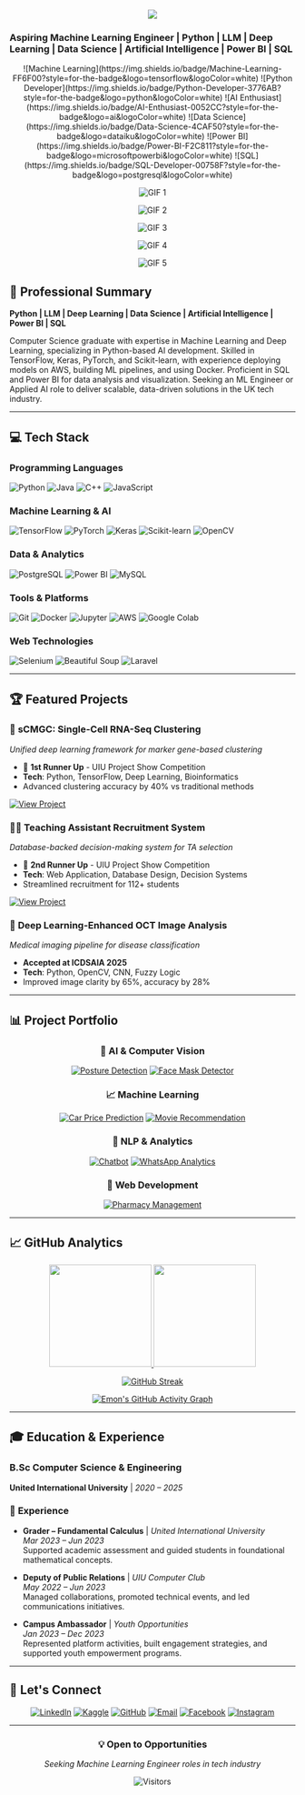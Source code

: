 <h1 align="center">
   <img src="https://readme-typing-svg.herokuapp.com/?font=Righteous&size=35&center=true&vCenter=true&width=650&height=70&duration=4000&lines=Hello!+👋;Namaste!+🙏;Bonjour!+🇫🇷;Hola!+🇪🇸;Ciao!+🇮🇹;こんにちは!+🇯🇵;안녕하세요!+🇰🇷;नमस्ते!+🇮🇳;مرحبا!+🇸🇦;Olá!+🇧🇷;Hallo!+🇩🇪;Привет!+🇷🇺;নমস্কার!+🇧🇩;I'm+Emon+Karmoker!;Machine+Learning+Engineer;Python+%7C+Deep+Learning+%7C+AI;" />

### Aspiring Machine Learning Engineer | Python | LLM | Deep Learning | Data Science | Artificial Intelligence | Power BI | SQL

<p align="center">
  ![Machine Learning](https://img.shields.io/badge/Machine-Learning-FF6F00?style=for-the-badge&logo=tensorflow&logoColor=white)
  ![Python Developer](https://img.shields.io/badge/Python-Developer-3776AB?style=for-the-badge&logo=python&logoColor=white)
  ![AI Enthusiast](https://img.shields.io/badge/AI-Enthusiast-0052CC?style=for-the-badge&logo=ai&logoColor=white)
  ![Data Science](https://img.shields.io/badge/Data-Science-4CAF50?style=for-the-badge&logo=dataiku&logoColor=white)
  ![Power BI](https://img.shields.io/badge/Power-BI-F2C811?style=for-the-badge&logo=microsoftpowerbi&logoColor=white)
  ![SQL](https://img.shields.io/badge/SQL-Developer-00758F?style=for-the-badge&logo=postgresql&logoColor=white)
</p>


<div align="center">

![GIF 1](https://media3.giphy.com/media/v1.Y2lkPTc5MGI3NjExdnVjdWwyejFocGtucm1mNXU2MDV5dHc0bTl0OWVjaTF5enhiZnY0bCZlcD12MV9pbnRlcm5hbF9naWZfYnlfaWQmY3Q9Zw/10zxDv7Hv5RF9C/giphy.gif)

![GIF 2](https://media.giphy.com/media/v1.Y2lkPTc5MGI3NjExeGhvZTFnazVqcGI1ZG4xZzE5NXdmNDA5OTN0NjN6dGJjYTJ3eHYxNSZlcD12MV9naWZzX3NlYXJjaCZjdD1n/13HgwGsXF0aiGY/giphy.gif)

![GIF 3](https://media.giphy.com/media/v1.Y2lkPTc5MGI3NjExeGhvZTFnazVqcGI1ZG4xZzE5NXdmNDA5OTN0NjN6dGJjYTJ3eHYxNSZlcD12MV9naWZzX3NlYXJjaCZjdD1n/qgQUggAC3Pfv687qPC/giphy.gif)

![GIF 4](https://tenor.com/en-GB/view/machine-learning-baby-crying-deep-learning-sad-math-gif-17208484)

![GIF 5](https://media4.giphy.com/media/v1.Y2lkPTc5MGI3NjExbXV1bWgwZXcwNXl5ZmNpeGg4YWpzd2JjZjVraWl4OGQydDVlMnZ5aSZlcD12MV9pbnRlcm5hbF9naWZfYnlfaWQmY3Q9Zw/WoD6JZnwap6s8/giphy.gif)

</div>



## 🚀 Professional Summary

**Python | LLM | Deep Learning | Data Science | Artificial Intelligence | Power BI | SQL**

Computer Science graduate with expertise in Machine Learning and Deep Learning, specializing in Python-based AI development. Skilled in TensorFlow, Keras, PyTorch, and Scikit-learn, with experience deploying models on AWS, building ML pipelines, and using Docker. Proficient in SQL and Power BI for data analysis and visualization. Seeking an ML Engineer or Applied AI role to deliver scalable, data-driven solutions in the UK tech industry.

---

## 💻 Tech Stack

### **Programming Languages**
![Python](https://img.shields.io/badge/Python-3776AB?style=for-the-badge&logo=python&logoColor=white)
![Java](https://img.shields.io/badge/Java-ED8B00?style=for-the-badge&logo=java&logoColor=white)
![C++](https://img.shields.io/badge/C++-00599C?style=for-the-badge&logo=c%2B%2B&logoColor=white)
![JavaScript](https://img.shields.io/badge/JavaScript-F7DF1E?style=for-the-badge&logo=javascript&logoColor=black)

### **Machine Learning & AI**
![TensorFlow](https://img.shields.io/badge/TensorFlow-FF6F00?style=for-the-badge&logo=tensorflow&logoColor=white)
![PyTorch](https://img.shields.io/badge/PyTorch-EE4C2C?style=for-the-badge&logo=pytorch&logoColor=white)
![Keras](https://img.shields.io/badge/Keras-D00000?style=for-the-badge&logo=keras&logoColor=white)
![Scikit-learn](https://img.shields.io/badge/Scikit_learn-F7931E?style=for-the-badge&logo=scikit-learn&logoColor=white)
![OpenCV](https://img.shields.io/badge/OpenCV-5C3EE8?style=for-the-badge&logo=opencv&logoColor=white)

### **Data & Analytics**
![PostgreSQL](https://img.shields.io/badge/PostgreSQL-316192?style=for-the-badge&logo=postgresql&logoColor=white)
![Power BI](https://img.shields.io/badge/Power_BI-F2C811?style=for-the-badge&logo=powerbi&logoColor=black)
![MySQL](https://img.shields.io/badge/MySQL-4479A1?style=for-the-badge&logo=mysql&logoColor=white)

### **Tools & Platforms**
![Git](https://img.shields.io/badge/Git-F05032?style=for-the-badge&logo=git&logoColor=white)
![Docker](https://img.shields.io/badge/Docker-2496ED?style=for-the-badge&logo=docker&logoColor=white)
![Jupyter](https://img.shields.io/badge/Jupyter-F37626?style=for-the-badge&logo=jupyter&logoColor=white)
![AWS](https://img.shields.io/badge/AWS-232F3E?style=for-the-badge&logo=amazon-aws&logoColor=white)
![Google Colab](https://img.shields.io/badge/Colab-F9AB00?style=for-the-badge&logo=googlecolab&logoColor=white)

### **Web Technologies**
![Selenium](https://img.shields.io/badge/Selenium-43B02A?style=for-the-badge&logo=selenium&logoColor=white)
![Beautiful Soup](https://img.shields.io/badge/Beautiful_Soup-绿色?style=for-the-badge)
![Laravel](https://img.shields.io/badge/Laravel-FF2D20?style=for-the-badge&logo=laravel&logoColor=white)

---

## 🏆 Featured Projects

### 🔬 **sCMGC: Single-Cell RNA-Seq Clustering**
*Unified deep learning framework for marker gene-based clustering*
- 🥈 **1st Runner Up** - UIU Project Show Competition
- **Tech**: Python, TensorFlow, Deep Learning, Bioinformatics
- Advanced clustering accuracy by 40% vs traditional methods

[![View Project](https://img.shields.io/badge/View_Project-4285F4?style=for-the-badge)](https://github.com/EmonKarmaker/Final-Year-Design-Project)

### 👨‍🏫 **Teaching Assistant Recruitment System**
*Database-backed decision-making system for TA selection*
- 🥉 **2nd Runner Up** - UIU Project Show Competition  
- **Tech**: Web Application, Database Design, Decision Systems
- Streamlined recruitment for 112+ students

[![View Project](https://img.shields.io/badge/View_Project-00C853?style=for-the-badge)](https://github.com/EmonKarmaker/TA-DBMS-LAB)

### 🏥 **Deep Learning-Enhanced OCT Image Analysis**
*Medical imaging pipeline for disease classification*
- **Accepted at ICDSAIA 2025**
- **Tech**: Python, OpenCV, CNN, Fuzzy Logic
- Improved image clarity by 65%, accuracy by 28%

---

## 📊 Project Portfolio

<div align="center">

### 🤖 **AI & Computer Vision**
[![Posture Detection](https://img.shields.io/badge/Posture_Detection-PoseNet-FF6B35?style=for-the-badge)](https://github.com/EmonKarmaker/Posture_detection_using_PoseNet)
[![Face Mask Detector](https://img.shields.io/badge/Face_Mask_Detector-OpenCV-F9A825?style=for-the-badge)](https://github.com/EmonKarmaker/face_mask_detector)

### 📈 **Machine Learning**
[![Car Price Prediction](https://img.shields.io/badge/Car_Price_Prediction-ML-4CAF50?style=for-the-badge)](https://github.com/EmonKarmaker/car_price_prediction)
[![Movie Recommendation](https://img.shields.io/badge/Movie_Recommendation-ML-2196F3?style=for-the-badge)](https://github.com/EmonKarmaker/Movie_recommendation_system_project_ML)

### 💬 **NLP & Analytics**
[![Chatbot](https://img.shields.io/badge/AI_Chatbot-Python-9C27B0?style=for-the-badge)](https://github.com/EmonKarmaker/chatbot)
[![WhatsApp Analytics](https://img.shields.io/badge/WhatsApp_Analytics-Data_Visualization-FF5252?style=for-the-badge)](https://github.com/EmonKarmaker/whatsapp_chat_analysis)

### 🏪 **Web Development**
[![Pharmacy Management](https://img.shields.io/badge/Pharmacy_System-Laravel-00BCD4?style=for-the-badge)](https://github.com/EmonKarmaker/Pharmacy-Management-System-1)

</div>

---

## 📈 GitHub Analytics

<div align="center">

<!-- GitHub Stats Cards -->
<a href="https://github.com/EmonKarmaker">
  <img height="180em" src="https://github-readme-stats.vercel.app/api?username=EmonKarmaker&show_icons=true&theme=radical&include_all_commits=true&count_private=true"/>
  <img height="180em" src="https://github-readme-stats.vercel.app/api/top-langs/?username=EmonKarmaker&layout=compact&langs_count=8&theme=radical&hide=html,css,scss,php,blade,javascript"/>
</a>

<!-- Streak Stats -->
[![GitHub Streak](https://streak-stats.demolab.com/?user=EmonKarmaker&theme=radical)](https://git.io/streak-stats)

<!-- Activity Graph -->
[![Emon's GitHub Activity Graph](https://github-readme-activity-graph.vercel.app/graph?username=EmonKarmaker&bg_color=0D1117&color=5BCDEC&line=5BCDEC&point=FFFFFF&area=true&hide_border=true)](https://github.com/ashutosh00710/github-readme-activity-graph)

</div>

---

## 🎓 Education & Experience

### **B.Sc Computer Science & Engineering**
**United International University** | *2020 – 2025* 

### 💼 **Experience**
- **Grader – Fundamental Calculus** | *United International University*  
  *Mar 2023 – Jun 2023*  
  Supported academic assessment and guided students in foundational mathematical concepts.

- **Deputy of Public Relations** | *UIU Computer Club*  
  *May 2022 – Jun 2023*  
  Managed collaborations, promoted technical events, and led communications initiatives.

- **Campus Ambassador** | *Youth Opportunities*  
  *Jan 2023 – Dec 2023*  
  Represented platform activities, built engagement strategies, and supported youth empowerment programs.


---

## 🔗 Let's Connect

<div align="center">

[![LinkedIn](https://img.shields.io/badge/LinkedIn-0A66C2?style=for-the-badge&logo=linkedin&logoColor=white)](https://www.linkedin.com/in/emon-karmoker-9308431b)
[![Kaggle](https://img.shields.io/badge/Kaggle-20BEFF?style=for-the-badge&logo=kaggle&logoColor=white)](https://www.kaggle.com/constantine101)
[![GitHub](https://img.shields.io/badge/GitHub-181717?style=for-the-badge&logo=github&logoColor=white)](https://github.com/EmonKarmaker)
[![Email](https://img.shields.io/badge/Email-D14836?style=for-the-badge&logo=gmail&logoColor=white)](mailto:emonkarmaker101@gmail.com)
[![Facebook](https://img.shields.io/badge/Facebook-1877F2?style=for-the-badge&logo=facebook&logoColor=white)](https://www.facebook.com/emon.karmaker.1)
[![Instagram](https://img.shields.io/badge/Instagram-E4405F?style=for-the-badge&logo=instagram&logoColor=white)](https://www.instagram.com/edward_cons1an7ine/)

</div>

---

<div align="center">

### 💡 **Open to Opportunities**
*Seeking Machine Learning Engineer roles in tech industry*

![Visitors](https://komarev.com/ghpvc/?username=EmonKarmaker&color=blue&style=flat-square)

</div>
